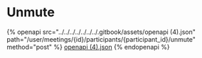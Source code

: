 # Unmute

{% openapi src="../../../../../../../.gitbook/assets/openapi (4).json" path="/user/meetings/{id}/participants/{participant_id}/unmute" method="post" %}
[openapi (4).json](<../../../../../../../.gitbook/assets/openapi (4).json>)
{% endopenapi %}
